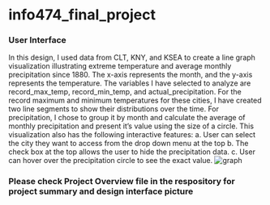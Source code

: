 # info474_final_project
### User Interface
In this design, I used data from CLT, KNY, and KSEA to create a line graph visualization illustrating 
extreme temperature and average monthly precipitation since 1880. The x-axis represents the month, and 
the y-axis represents the temperature. The variables I have selected to analyze are record_max_temp, 
record_min_temp, and actual_precipitation. For the record maximum and minimum temperatures for these 
cities, I have created two line segments to show their distributions over the time. For precipitation, I chose 
to group it by month and calculate the average of monthly precipitation and present it’s value using the size 
of a circle. This visualization also has the following interactive features:
a. User can select the city they want to access from the drop down menu at the top
b. The check box at the top allows the user to hide the precipitation data.
c. User can hover over the precipitation circle to see the exact value. 
![graph](D:\学习\UW\info474\info474_final_project\graph.png)
### Please check Project Overview file in the respository for project summary and design interface picture
